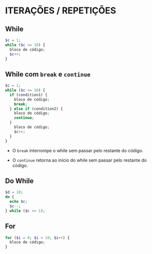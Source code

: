 # ITERAÇÕES / REPETIÇÕES

## While

```php
$c = 1;
while ($c <= 10) {
  bloco de código;
  $c++;
}
```

## While com `break` e `continue`

```php
$c = 1;
while ($c <= 10) {
  if (condition1) {
    bloco de código;
    break;
  } else if (condition2) {
    bloco de código;
    continue;
  }
    bloco de código;
    $c++;
  }
}
```

- O `break` interrompe o while sem passar pelo restante do código.

- O `continue` retorna ao início do while  sem passar pelo restante do código.

## Do While

```php
$d = 10;
do {
  echo $c;
  $c--;
} while ($c >= 1);
```

## For

```php
for ($i = 0; $i < 10; $i++) {
  bloco de código;
}
```